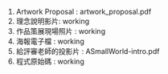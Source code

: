 1. Artwork Proposal : artwork_proposal.pdf
2. 理念說明影片: working
3. 作品策展現場照片 : working
4. 海報電子檔 : working
5. 給評審老師的投影片 : ASmallWorld-intro.pdf
6. 程式原始碼 : working
